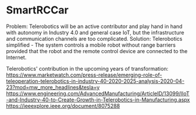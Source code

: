# SmartRCCar

Problem: Telerobotics will be an active contributor and play hand in hand with autonomy in Industry 4.0 and general case IoT, but the infrastructure and communication channels are too complicated.
Solution: Telerobotics simplified - The system controls a mobile robot without range barriers provided that the robot and the remote control device are connected to the Internet.

Telerobotics' contribution in the upcoming years of transformation:
https://www.marketwatch.com/press-release/emerging-role-of-teleoperation-telerobotics-in-industry-40-2020-2025-analysis-2020-04-23?mod=mw_more_headlines&tesla=y
https://www.engineering.com/AdvancedManufacturing/ArticleID/13099/IIoT-and-Industry-40-to-Create-Growth-in-Telerobotics-in-Manufacturing.aspx
https://ieeexplore.ieee.org/document/8075288
